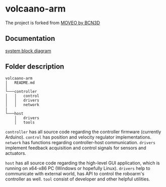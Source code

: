 # volcaano-arm

The project is forked from [MOVEO by BCN3D](https://www.bcn3d.com/bcn3d-moveo-the-future-of-learning/)

## Documentation

[system block diagram](docs/system.md)

## Folder description

```
volcaano-arm
│   README.md    
│
└───controller
│   │   control
│   │   drivers
│   │   network
|
└───host
    │   drivers
    │   tools
```

`controller` has all source code regarding the controller firmware (currently Arduino). `control` has position and velocity regulator implementations. `network` has functions regarding controller-host communication. `drivers` implement feedback acquisition and control signals for sensors and actuators.

`host` has all source code regarding the high-level GUI application, which is running on x64-x86 PC (Windows or hopefully Linux). `drivers` help to communicate with external world, has API to control the roboarm's controller as well. `tool` consist of developer and other helpful utilities.